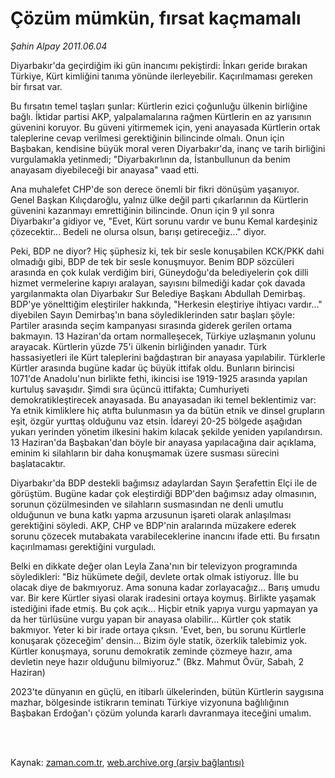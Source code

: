 # Çözüm mümkün, fırsat kaçmamalı

*Şahin Alpay 2011.06.04*

<td class="columnist-detail">
<p>Diyarbakır'da geçirdiğim iki gün inancımı pekiştirdi: İnkarı geride bırakan Türkiye, Kürt kimliğini tanıma yönünde ilerleyebilir. Kaçırılmaması gereken bir fırsat var.</p>
<p>
<div id="haberMetinDiv">
<p>Bu fırsatın temel taşları şunlar: Kürtlerin ezici çoğunluğu ülkenin birliğine bağlı. İktidar partisi AKP, yalpalamalarına rağmen Kürtlerin en az yarısının güvenini koruyor. Bu güveni yitirmemek için, yeni anayasada Kürtlerin ortak taleplerine cevap verilmesi gerektiğinin bilincinde olmalı. Onun için Başbakan, kendisine büyük moral veren Diyarbakır'da, inanç ve tarih birliğini vurgulamakla yetinmedi; "Diyarbakırlının da, İstanbullunun da benim anayasam diyebileceği bir anayasa" vaad etti.
<p>Ana muhalefet CHP'de son derece önemli bir fikri dönüşüm yaşanıyor. Genel Başkan Kılıçdaroğlu, yalnız ülke değil parti çıkarlarının da Kürtlerin güvenini kazanmayı emrettiğinin bilincinde. Onun için 9 yıl sonra Diyarbakır'a gidiyor ve, "Evet, Kürt sorunu vardır ve bunu Kemal kardeşiniz çözecektir... Bedeli ne olursa olsun, barışı getireceğiz..." diyor.
<p>Peki, BDP ne diyor? Hiç şüphesiz ki, tek bir sesle konuşabilen KCK/PKK dahi olmadığı gibi, BDP de tek bir sesle konuşmuyor. Benim BDP sözcüleri arasında en çok kulak verdiğim biri, Güneydoğu'da belediyelerin çok dilli hizmet vermelerine kapıyı aralayan, sayısını bilmediği kadar çok davada yargılanmakta olan Diyarbakır Sur Belediye Başkanı Abdullah Demirbaş. BDP'ye yönelttiğim eleştiriler hakkında, "Herkesin eleştiriye ihtiyacı vardır..." diyebilen Sayın Demirbaş'ın bana söylediklerinden satır başları şöyle: Partiler arasında seçim kampanyası sırasında giderek gerilen ortama bakmayın. 13 Haziran'da ortam normalleşecek, Türkiye uzlaşmanın yolunu arayacak. Kürtlerin yüzde 75'i ülkenin birliğinden yanadır. Türk hassasiyetleri ile Kürt taleplerini bağdaştıran bir anayasa yapılabilir. Türklerle Kürtler arasında bugüne kadar üç büyük ittifak oldu. Bunların birincisi 1071'de Anadolu'nun birlikte fethi, ikincisi ise 1919-1925 arasında yapılan kurtuluş savaşıdır. Şimdi sıra üçüncü ittifakta; Cumhuriyeti demokratikleştirecek anayasada. Bu anayasadan iki temel beklentimiz var: Ya etnik kimliklere hiç atıfta bulunmasın ya da bütün etnik ve dinsel grupların eşit, özgür yurttaş olduğunu vaz etsin. İdareyi 20-25 bölgede aşağıdan yukarı yerinden yönetim ilkesini hakim kılacak şekilde yeniden yapılandırsın. 13 Haziran'da Başbakan'dan böyle bir anayasa yapılacağına dair açıklama, eminim ki silahların bir daha konuşmamak üzere susması sürecini başlatacaktır. 
<p>Diyarbakır'da BDP destekli bağımsız adaylardan Sayın Şerafettin Elçi ile de görüştüm. Bugüne kadar çok eleştirdiği BDP'den bağımsız aday olmasının, sorunun çözülmesinden ve silahların susmasından ne denli umutlu olduğunun ve buna katkı yapma arzusunun işareti olarak anlaşılması gerektiğini söyledi. AKP, CHP ve BDP'nin aralarında müzakere ederek sorunu çözecek mutabakata varabileceklerine inancını ifade etti. Bu fırsatın kaçırılmaması gerektiğini vurguladı.
<p>Belki en dikkate değer olan Leyla Zana'nın bir televizyon programında söyledikleri: "Biz hükümete değil, devlete ortak olmak istiyoruz. İlle bu olacak diye de bakmıyoruz. Ama sonuna kadar zorlayacağız... Barış umudu var. Bir kere Kürtler siyasi olarak iradesini ortaya koymuş. Birlikte yaşamak istediğini ifade etmiş. Bu çok açık... Hiçbir etnik yapıya vurgu yapmayan ya da her türlüsüne vurgu yapan bir anayasa olabilir... Kürtler çok statik bakmıyor. Yeter ki bir irade ortaya çıksın. 'Evet, ben, bu sorunu Kürtlerle konuşarak çözeceğim' densin... Bizim öyle statik, özerklik talebimiz yok. Kürtler konuşmaya, sorunu demokratik zeminde çözmeye hazır, ama devletin neye hazır olduğunu bilmiyoruz." (Bkz. Mahmut Övür, Sabah, 2 Haziran)
<p>2023'te dünyanın en güçlü, en itibarlı ülkelerinden, bütün Kürtlerin saygısına mazhar, bölgesinde istikrarın teminatı Türkiye vizyonuna bağlılığının Başbakan Erdoğan'ı çözüm yolunda kararlı davranmaya iteceğini umalım. </p></p></p></p></p></p></div>
</p>


<p><br>
		 </br></p></td>

Kaynak: [zaman.com.tr](http://zaman.com.tr/yazar.do?yazino=1142633), [web.archive.org (arşiv bağlantısı)](http://web.archive.org/web/20110810122032/http://www.zaman.com.tr:80/yazar.do?yazino=1142633)
